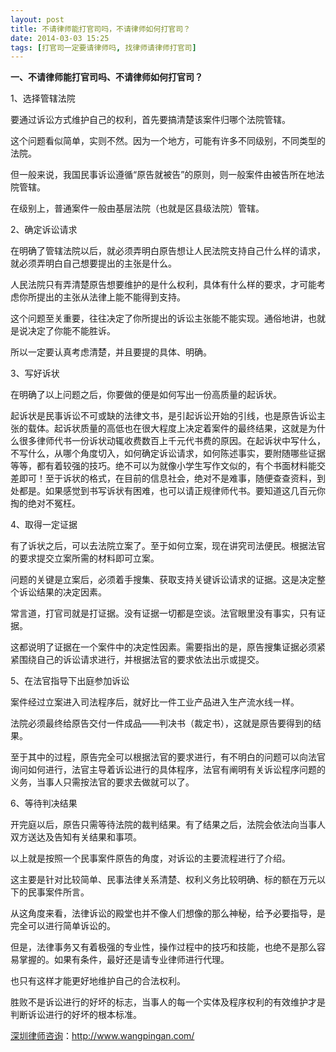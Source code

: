 ```yaml
---
layout: post
title: 不请律师能打官司吗，不请律师如何打官司？
date: 2014-03-03 15:25
tags: [打官司一定要请律师吗, 找律师请律师打官司]
---
```

<strong>一、不请律师能打官司吗、不请律师如何打官司？</strong>

1、选择管辖法院

要通过诉讼方式维护自己的权利，首先要搞清楚该案件归哪个法院管辖。

这个问题看似简单，实则不然。因为一个地方，可能有许多不同级别，不同类型的法院。

但一般来说，我国民事诉讼遵循“原告就被告”的原则，则一般案件由被告所在地法院管辖。

在级别上，普通案件一般由基层法院（也就是区县级法院）管辖。

2、确定诉讼请求

在明确了管辖法院以后，就必须弄明白原告想让人民法院支持自己什么样的请求，就必须弄明白自己想要提出的主张是什么。

人民法院只有弄清楚原告想要维护的是什么权利，具体有什么样的要求，才可能考虑你所提出的主张从法律上能不能得到支持。

这个问题至关重要，往往决定了你所提出的诉讼主张能不能实现。通俗地讲，也就是说决定了你能不能胜诉。

所以一定要认真考虑清楚，并且要提的具体、明确。

3、写好诉状

在明确了以上问题之后，你要做的便是如何写出一份高质量的起诉状。

起诉状是民事诉讼不可或缺的法律文书，是引起诉讼开始的引线，也是原告诉讼主张的载体。起诉状质量的高低也在很大程度上决定着案件的最终结果，这就是为什么很多律师代书一份诉状动辄收费数百上千元代书费的原因。在起诉状中写什么，不写什么，从哪个角度切入，如何确定诉讼请求，如何陈述事实，要附随哪些证据等等，都有着较强的技巧。绝不可以为就像小学生写作文似的，有个书面材料能交差即可！至于诉状的格式，在目前的信息社会，绝对不是难事，随便查查资料，到处都是。如果感觉到书写诉状有困难，也可以请正规律师代书。要知道这几百元你掏的绝对不冤枉。

4、取得一定证据

有了诉状之后，可以去法院立案了。至于如何立案，现在讲究司法便民。根据法官的要求提交立案所需的材料即可立案。

问题的关键是立案后，必须着手搜集、获取支持关键诉讼请求的证据。这是决定整个诉讼结果的决定因素。

常言道，打官司就是打证据。没有证据一切都是空谈。法官眼里没有事实，只有证据。

这都说明了证据在一个案件中的决定性因素。需要指出的是，原告搜集证据必须紧紧围绕自己的诉讼请求进行，并根据法官的要求依法出示或提交。

5、在法官指导下出庭参加诉讼

案件经过立案进入司法程序后，就好比一件工业产品进入生产流水线一样。

法院必须最终给原告交付一件成品――判决书（裁定书），这就是原告要得到的结果。

至于其中的过程，原告完全可以根据法官的要求进行，有不明白的问题可以向法官询问如何进行，法官主导着诉讼进行的具体程序，法官有阐明有关诉讼程序问题的义务，当事人只需按法官的要求去做就可以了。

6、等待判决结果

开完庭以后，原告只需等待法院的裁判结果。有了结果之后，法院会依法向当事人双方送达及告知有关结果和事项。

以上就是按照一个民事案件原告的角度，对诉讼的主要流程进行了介绍。

这主要是针对比较简单、民事法律关系清楚、权利义务比较明确、标的额在万元以下的民事案件所言。

从这角度来看，法律诉讼的殿堂也并不像人们想像的那么神秘，给予必要指导，是完全可以进行简单诉讼的。

但是，法律事务又有着极强的专业性，操作过程中的技巧和技能，也绝不是那么容易掌握的。如果有条件，最好还是请专业律师进行代理。

也只有这样才能更好地维护自己的合法权利。

胜败不是诉讼进行的好坏的标志，当事人的每一个实体及程序权利的有效维护才是判断诉讼进行的好坏的根本标准。

<a href="http://www.wangpingan.com/">深圳律师咨询</a>：<a href="http://www.wangpingan.com/">http://www.wangpingan.com/</a>


